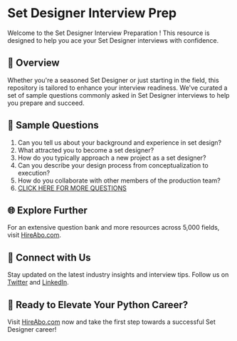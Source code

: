 # Set Designer Interview Prep

Welcome to the Set Designer Interview Preparation ! This resource is designed to help you ace your Set Designer interviews with confidence.

## 🚀 Overview

Whether you're a seasoned Set Designer or just starting in the field, this repository is tailored to enhance your interview readiness. We've curated a set of sample questions commonly asked in Set Designer interviews to help you prepare and succeed.

## 📝 Sample Questions

1. Can you tell us about your background and experience in set design?
2. What attracted you to become a set designer?
3. How do you typically approach a new project as a set designer?
4. Can you describe your design process from conceptualization to execution?
5. How do you collaborate with other members of the production team?
6. [CLICK HERE FOR MORE QUESTIONS](https://hireabo.com/job/6_3_22/Set%20Designer)

## 🌐 Explore Further

For an extensive question bank and more resources across 5,000 fields, visit [HireAbo.com](https://www.hireabo.com).

## 📱 Connect with Us

Stay updated on the latest industry insights and interview tips. Follow us on [Twitter](https://twitter.com/hireabo) and [LinkedIn](https://www.linkedin.com/in/hire-abo-3609972a8/).

## 🚀 Ready to Elevate Your Python Career?

Visit [HireAbo.com](https://www.hireabo.com) now and take the first step towards a successful Set Designer career!
